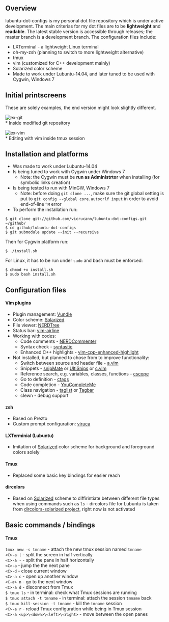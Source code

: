 ## Overview

lubuntu-dot-configs is my personal dot file repository which is under active development. The main criterias for my dot files are to be **lightweight** and **readable**. The latest stable version is accessible through releases; the master branch is a development branch. The configuration files include: 
* LXTerminal - a lightweight Linux terminal
* oh-my-zsh (planning to switch to more lightweight alternative)
* tmux
* vim (customized for C++ development mainly)
* Solarized color scheme
* Made to work under Lubuntu-14.04, and later tuned to be used with Cygwin, Windows 7

## Initial printscreens

These are solely examples, the end version might look slightly different.  

![ex-git](https://github.com/vicrucann/lubuntu-dot-configs/blob/master/img/ex-git.png?raw=true "Git repo example")  
\* Inside modified git repository  

![ex-vim](https://github.com/vicrucann/lubuntu-dot-configs/blob/master/img/ex-vim.png?raw=true "Vim and tmux example")  
\* Editing with vim inside tmux session  

## Installation and platforms 
* Was made to work under Lubuntu-14.04
* Is being tuned to work with Cygwin under Windows 7 
	* Note: the Cygwin must be **run as Administrtor** when installing (for symbolic links creation) 
* Is being tested to run with MinGW, Windows 7
    * Note: before doing `git clone ...`, make sure the git global setting is put to `git config --global core.autocrlf input` in order to avoid end-of-line `^M` error
* To perform the installation run:  
```
$ git clone git://github.com/vicrucann/lubuntu-dot-configs.git ~/github/  
$ cd github/lubuntu-dot-configs
$ git submodule update --init --recursive  
```
Then for Cygwin platform run:  
```
$ ./install.sh
```
For Linux, it has to be run under `sudo` and bash must be enforced:  
```
$ chmod +x install.sh
$ sudo bash install.sh
```

## Configuration files

#### Vim plugins
* Plugin management: [Vundle](https://github.com/VundleVim/Vundle.vim)
* Color scheme: [Solarized](https://github.com/altercation/vim-colors-solarized)
* File viewer: [NERDTree](https://github.com/scrooloose/nerdtree)
* Status bar: [vim-airline](https://github.com/bling/vim-airline)
* Working with codes: 
    * Code comments - [NERDCommenter](https://github.com/scrooloose/nerdcommenter) 
    * Syntax check - [syntastic](https://github.com/scrooloose/syntastic) 
    * Enhanced C++ highlights - [vim-cpp-enhanced-highlight](https://github.com/octol/vim-cpp-enhanced-highlight)
* Not installed, but planned to chose from to improve functionality:
    * Switch between source and header file - [a.vim](http://www.vim.org/scripts/script.php?script_id=31)
    * Snippets - [snipMate](http://www.vim.org/scripts/script.php?script_id=2540) or [UltiSnips](http://www.vim.org/scripts/script.php?script_id=2715) or [c.vim](http://www.vim.org/scripts/script.php?script_id=213)
    * Reference search, e.g. variables, classes, functions - [cscope](http://cscope.sourceforge.net/cscope_vim_tutorial.html)
    * Go to definition - [ctags](http://ctags.sourceforge.net/)
    * Code completion - [YouCompleteMe](https://github.com/Valloric/YouCompleteMe)
    * Class navigation - [taglist](http://vim-taglist.sourceforge.net/) or [Tagbar](http://www.vim.org/scripts/script.php?script_id=3465)   
    * clewn - debug support  

#### zsh
* Based on Prezto  
* Custom prompt configuration: [viruca](://github.com/vicrucann/lubuntu-dot-configs/blob/master/viruca.zsh-theme)

#### LXTerminial (Lubuntu)
* Imitation of [Solarized](https://github.com/altercation/vim-colors-solarized) color scheme for background and foreground colors solely

#### Tmux
* Replaced some basic key bindings for easier reach

#### dircolors
* Based on [Solarized](https://github.com/altercation/vim-colors-solarized) scheme to diffirintiate between different file types when using commands such as `ls` - dircolors file for Lubuntu is taken from [dircolors-solarized project](https://github.com/seebi/dircolors-solarized), right now is not activated

## Basic commands / bindings

#### Tmux

`tmux new -s tmname` - attach the new tmux session named `tmname`  
`<C>-a |` - split the screen in half vertically  
`<C>-a -` - split the pane in half horizontally  
`<C>-a` - jump the the next pane  
`<C>-d` - close current window  
`<C>-a c` - open up another window  
`<C-a> n` - go to the next window  
`<C>-a d` - disconnect from Tmux  
`$ tmux ls` - in terminal: check what Tmux sessions are running  
`$ tmux attach -t tmname` - in terminal: attach the session `tmname` back  
`$ tmux kill-session -t tmname` - kill the `tmname` session  
`<C>-a r` - reload Tmux configuration while being in Tmux session  
`<C>-a <up>\<down>\<left>\<right>` - move between the open panes  





